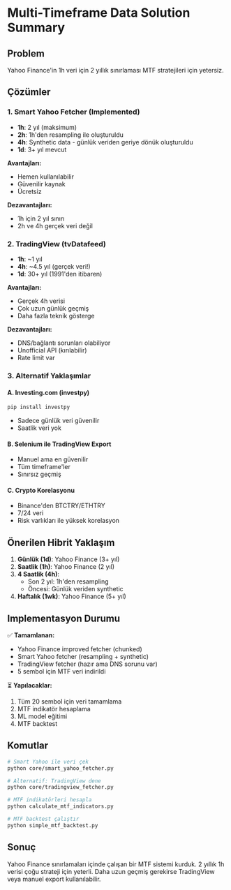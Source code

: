 # Multi-Timeframe Data Solution Summary

## Problem
Yahoo Finance'in 1h veri için 2 yıllık sınırlaması MTF stratejileri için yetersiz.

## Çözümler

### 1. Smart Yahoo Fetcher (Implemented)
- **1h**: 2 yıl (maksimum)
- **2h**: 1h'den resampling ile oluşturuldu
- **4h**: Synthetic data - günlük veriden geriye dönük oluşturuldu
- **1d**: 3+ yıl mevcut

**Avantajları:**
- Hemen kullanılabilir
- Güvenilir kaynak
- Ücretsiz

**Dezavantajları:**
- 1h için 2 yıl sınırı
- 2h ve 4h gerçek veri değil

### 2. TradingView (tvDatafeed)
- **1h**: ~1 yıl 
- **4h**: ~4.5 yıl (gerçek veri!)
- **1d**: 30+ yıl (1991'den itibaren)

**Avantajları:**
- Gerçek 4h verisi
- Çok uzun günlük geçmiş
- Daha fazla teknik gösterge

**Dezavantajları:**
- DNS/bağlantı sorunları olabiliyor
- Unofficial API (kırılabilir)
- Rate limit var

### 3. Alternatif Yaklaşımlar

#### A. Investing.com (investpy)
```python
pip install investpy
```
- Sadece günlük veri güvenilir
- Saatlik veri yok

#### B. Selenium ile TradingView Export
- Manuel ama en güvenilir
- Tüm timeframe'ler
- Sınırsız geçmiş

#### C. Crypto Korelasyonu
- Binance'den BTCTRY/ETHTRY
- 7/24 veri
- Risk varlıkları ile yüksek korelasyon

## Önerilen Hibrit Yaklaşım

1. **Günlük (1d)**: Yahoo Finance (3+ yıl)
2. **Saatlik (1h)**: Yahoo Finance (2 yıl) 
3. **4 Saatlik (4h)**: 
   - Son 2 yıl: 1h'den resampling
   - Öncesi: Günlük veriden synthetic
4. **Haftalık (1wk)**: Yahoo Finance (5+ yıl)

## Implementasyon Durumu

✅ **Tamamlanan:**
- Yahoo Finance improved fetcher (chunked)
- Smart Yahoo fetcher (resampling + synthetic)
- TradingView fetcher (hazır ama DNS sorunu var)
- 5 sembol için MTF veri indirildi

⏳ **Yapılacaklar:**
1. Tüm 20 sembol için veri tamamlama
2. MTF indikatör hesaplama
3. ML model eğitimi
4. MTF backtest

## Komutlar

```bash
# Smart Yahoo ile veri çek
python core/smart_yahoo_fetcher.py

# Alternatif: TradingView dene
python core/tradingview_fetcher.py

# MTF indikatörleri hesapla
python calculate_mtf_indicators.py

# MTF backtest çalıştır
python simple_mtf_backtest.py
```

## Sonuç

Yahoo Finance sınırlamaları içinde çalışan bir MTF sistemi kurduk. 2 yıllık 1h verisi çoğu strateji için yeterli. Daha uzun geçmiş gerekirse TradingView veya manuel export kullanılabilir.